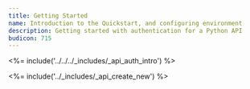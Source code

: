 ```yaml
---
title: Getting Started
name: Introduction to the Quickstart, and configuring environment
description: Getting started with authentication for a Python API
budicon: 715
---
```


<%= include('../../../_includes/_api_auth_intro') %>

<%= include('../_includes/_api_create_new') %>